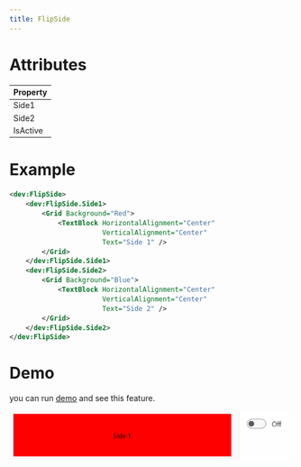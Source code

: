 ```yaml
---
title: FlipSide
---
```


# Attributes
|Property|
|-|
|Side1|
|Side2|
|IsActive|

# Example

```xml
<dev:FlipSide>
    <dev:FlipSide.Side1>
        <Grid Background="Red">
            <TextBlock HorizontalAlignment="Center"
                       VerticalAlignment="Center"
                       Text="Side 1" />
        </Grid>
    </dev:FlipSide.Side1>
    <dev:FlipSide.Side2>
        <Grid Background="Blue">
            <TextBlock HorizontalAlignment="Center"
                       VerticalAlignment="Center"
                       Text="Side 2" />
        </Grid>
    </dev:FlipSide.Side2>
</dev:FlipSide>
```

# Demo
you can run [demo](https://github.com/Ghost1372/DevWinUI) and see this feature.

![DevWinUI](https://raw.githubusercontent.com/ghost1372/DevWinUI-Resources/refs/heads/main/DevWinUI-Docs/FlipSide.gif)
